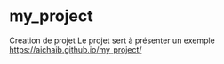 # my_project
Creation de projet
Le projet sert à présenter un exemple
https://aichaib.github.io/my_project/

